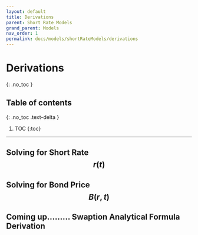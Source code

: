 ```yaml
---
layout: default
title: Derivations
parent: Short Rate Models
grand_parent: Models
nav_order: 1
permalink: docs/models/shortRateModels/derivations
---
```


# Derivations
{: .no_toc }

## Table of contents
{: .no_toc .text-delta }

1. TOC
{:toc}

---

## Solving for Short Rate $$r(t)$$ 

## Solving for Bond Price $$B(r, t)$$ 

## Coming up......... Swaption Analytical Formula Derivation
